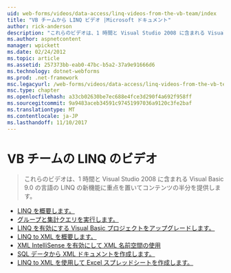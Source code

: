 ```yaml
---
uid: web-forms/videos/data-access/linq-videos-from-the-vb-team/index
title: "VB チームから LINQ ビデオ |Microsoft ドキュメント"
author: rick-anderson
description: "これらのビデオは、1 時間と Visual Studio 2008 に含まれる Visual Basic 9.0 の言語の LINQ の新機能に重点を置いてコンテンツの半分を提供します。"
ms.author: aspnetcontent
manager: wpickett
ms.date: 02/24/2012
ms.topic: article
ms.assetid: 257373bb-eab0-47bc-b5a2-37a9e91666d6
ms.technology: dotnet-webforms
ms.prod: .net-framework
msc.legacyurl: /web-forms/videos/data-access/linq-videos-from-the-vb-team
msc.type: chapter
ms.openlocfilehash: a33cb02630be7ec688e4fce3d290f4a692f958ff
ms.sourcegitcommit: 9a9483aceb34591c97451997036a9120c3fe2baf
ms.translationtype: MT
ms.contentlocale: ja-JP
ms.lasthandoff: 11/10/2017
---
```

<a name="linq-videos-from-the-vb-team"></a>VB チームの LINQ のビデオ
====================
> これらのビデオは、1 時間と Visual Studio 2008 に含まれる Visual Basic 9.0 の言語の LINQ の新機能に重点を置いてコンテンツの半分を提供します。


- [LINQ を概要します。](how-do-i-get-started-with-linq.md)
- [グループと集計クエリを実行します。](how-do-i-perform-group-and-aggregate-queries.md)
- [LINQ を有効にする Visual Basic プロジェクトをアップグレードします。](how-do-i-upgrade-visual-basic-projects-to-enable-linq.md)
- [LINQ to XML を概要します。](how-do-i-get-started-with-linq-to-xml.md)
- [XML IntelliSense を有効にして XML 名前空間の使用](how-do-i-enable-xml-intellisense-and-use-xml-namespaces.md)
- [SQL データから XML ドキュメントを作成します。](how-do-i-create-xml-documents-from-sql-data.md)
- [LINQ to XML を使用して Excel スプレッドシートを作成します。](how-do-i-create-excel-spreadsheets-using-linq-to-xml.md)
